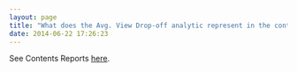 ```yaml
---
layout: page
title: "What does the Avg. View Drop-off analytic represent in the content reports? "
date: 2014-06-22 17:26:23
---
```


See Contents Reports <a href="http://knowledge.kaltura.com/creating-and-tracking-analytics-kmc-0#Content_Dropoff" target="_blank">here</a>.